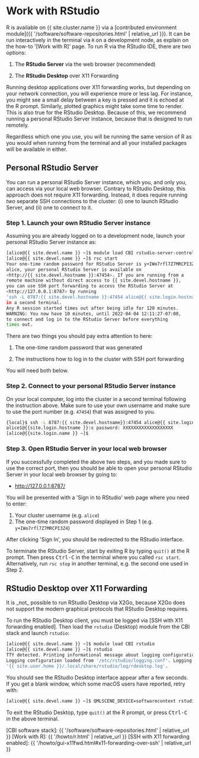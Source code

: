 # Work with RStudio

R is available on {{ site.cluster.name }} via a [contributed environment module]({{ '/software/software-repositories.html' | relative_url }}).  It can be run interactively in the terminal via `R` on a development node, as explain on the how-to '[Work with R]' page.  To run R via the RStudio IDE, there are two options:

1. The **RStudio Server** via the web browser (recommended)

2. The **RStudio Desktop** over X11 Forwarding

Running desktop applications over X11 forwarding works, but depending on your network connection, you will experience more or less lag. For instance, you might see a small delay between a key is pressed and it is echoed at the R prompt. Similarly, plotted graphics might take some time to render. This is also true for the RStudio Desktop. Because of this, we recommend running a personal RStudio Server instance, because that is designed to run remotely.

Regardless which one you use, you will be running the same version of R as you would when running from the terminal and all your installed packages will be available in either.


## Personal RStudio Server

You can run a personal RStudio Server instance, which you, and only you, can access via your local web browser.  Contrary to RStudio Desktop, this approach does not require X11 forwarding. Instead, it does require running _two_ separate SSH connections to the cluster: (i) one to launch RStudio Server, and (ii) one to connect to it.

### Step 1. Launch your own RStudio Server instance

Assuming you are already logged on to a development node, launch your personal RStudio Server instance as:

```sh
[alice@{{ site.devel.name }} ~]$ module load CBI rstudio-server-controller
[alice@{{ site.devel.name }} ~]$ rsc start
Your one-time random password for RStudio Server is y+IWo7rfl7Z7MRCPI3Z4
alice, your personal RStudio Server is available on
<http://{{ site.devel.hostname }}:47454>. If you are running from a
remote machine without direct access to {{ site.devel.hostname }},
you can use SSH port forwarding to access the RStudio Server at
<http://127.0.0.1:8787> by running
'ssh -L 8787:{{ site.devel.hostname }}:47454 alice@{{ site.login.hostname }}'
in a second terminal.
Any R session started times out after being idle for 120 minutes.
WARNING: You now have 10 minutes, until 2022-04-04 12:11:27-07:00,
to connect and log in to the RStudio Server before everything
times out.
```

There are two things you should pay extra attention to here:

1. The one-time random password that was generated

2. The instructions how to log in to the cluster with SSH port forwarding

You will need both below.



### Step 2. Connect to your personal RStudio Server instance

On your local computer, log into the cluster in a second terminal
following the instruction above.  Make sure to use your own username
and make sure to use the port number (e.g. `47454`) that
was assigned to you.

```sh
{local}$ ssh -L 8787:{{ site.devel.hostname}}:47454 alice@{{ site.login.hostname }}
alice1@{{site.login.hostname }}:s password: XXXXXXXXXXXXXXXXXXX
[alice@{{site.login.name }} ~]$
```

### Step 3. Open RStudio Server in your local web browser

If you successfully completed the above two steps, and you made sure to use the correct port, then you should be able to open your personal RStudio Server in your local web browser by going to:

* <http://127.0.0.1:8787/>

You will be presented with a 'Sign in to RStudio' web page where you need to enter:

1. Your cluster username (e.g. `alice`)
2. The one-time random password displayed in Step 1 (e.g. `y+IWo7rfl7Z7MRCPI3Z4`)

After clicking 'Sign In', you should be redirected to the RStudio interface.


To terminate the RStudio Server, start by exiting R by typing `quit()` at the R prompt. Then press <kbd>Ctrl-C</kbd> in the terminal where you called `rsc start`.  Alternatively, run `rsc stop` in another terminal, e.g. the second one used in Step 2.




## RStudio Desktop over X11 Forwarding

<div class="alert alert-warning" role="alert" markdown="1">
It is _not_ possible to run RStudio Desktop via X2Go, because X2Go does not support the modern graphical protocols that RStudio Desktop requires.
</div>

To run the RStudio Desktop client, you must be logged via [SSH with X11 forwarding enabled]. Then load the `rstudio` (Desktop) module from the CBI stack and launch `rstudio`:

```sh
[alice@{{ site.devel.name }} ~]$ module load CBI rstudio
[alice@{{ site.devel.name }} ~]$ rstudio
TTY detected. Printing informational message about logging configuration.
Logging configuration loaded from '/etc/rstudio/logging.conf'. Logging to
'{{ site.user.home }}/.local/share/rstudio/log/rdesktop.log'.
```

You should see the RStudio Desktop interface appear after a few seconds.
If you get a blank window, which some macOS users have reported, retry with:

```sh
[alice@{{ site.devel.name }} ~]$ QMLSCENE_DEVICE=softwarecontext rstudio
```

To exit the RStudio Desktop, type `quit()` at the R prompt, or press <kbd>Ctrl-C</kbd> in the above terminal.


[CBI software stack]: {{ '/software/software-repositories.html' | relative_url }}
[Work with R]: {{ '/howto/r.html' | relative_url }}
[SSH with X11 forwarding enabled]: {{ '/howto/gui-x11fwd.html#x11-forwarding-over-ssh' | relative_url }}
